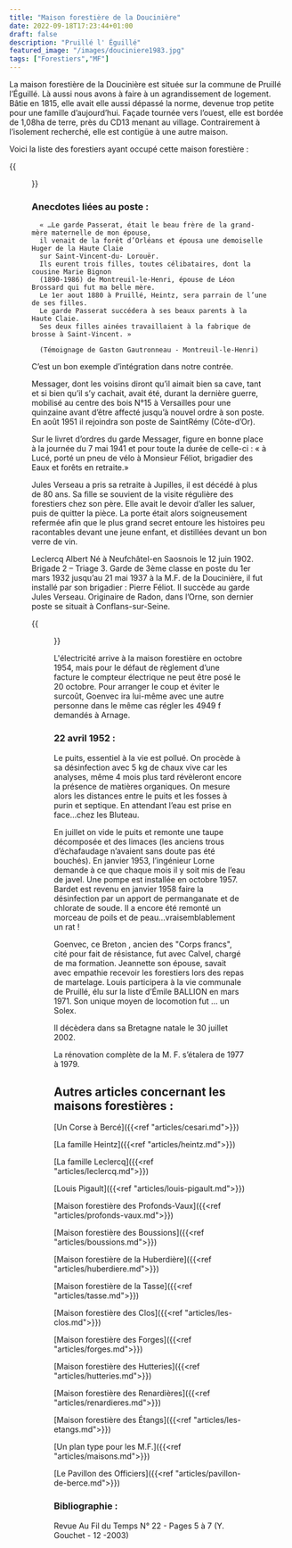 ```yaml
---
title: "Maison forestière de la Doucinière"
date: 2022-09-18T17:23:44+01:00
draft: false
description: "Pruillé l' Éguillé"
featured_image: "/images/douciniere1983.jpg"
tags: ["Forestiers","MF"]
---
```


La maison forestière de la Doucinière est située sur la commune de Pruillé l’Éguillé.
Là aussi nous avons à faire à un agrandissement de logement.
Bâtie en 1815, elle avait elle aussi dépassé la norme, 
devenue trop petite pour une famille d’aujourd’hui.
Façade tournée vers l’ouest, elle est bordée de 1,08ha de terre,
près du CD13 menant au village. Contrairement à l’isolement recherché, 
elle est contigüe à une autre maison. 

Voici la liste des forestiers ayant occupé cette maison forestière : 

{{<figure src="/images/articles/douciniere.jpg" title="Forestiers de la Doucinière">}}

 ### Anecdotes liées au poste :
  
      « …Le garde Passerat, était le beau frère de la grand-mère maternelle de mon épouse, 
      il venait de la forêt d’Orléans et épousa une demoiselle Huger de la Haute Claie 
      sur Saint-Vincent-du- Lorouër. 
      Ils eurent trois filles, toutes célibataires, dont la cousine Marie Bignon
      (1890-1986) de Montreuil-le-Henri, épouse de Léon Brossard qui fut ma belle mère. 
      Le 1er aout 1880 à Pruillé, Heintz, sera parrain de l’une de ses filles.
      Le garde Passerat succédera à ses beaux parents à la Haute Claie. 
      Ses deux filles ainées travaillaient à la fabrique de brosse à Saint-Vincent. »
 
      (Témoignage de Gaston Gautronneau - Montreuil-le-Henri) 
 
C’est un bon exemple d’intégration dans notre contrée.
  

Messager, dont les voisins diront qu’il aimait bien sa cave, tant et si bien qu’il s’y cachait, 
  avait été, durant la dernière guerre, mobilisé au centre des bois N°15 à Versailles pour une 
  quinzaine avant d’être affecté jusqu’à nouvel ordre à son poste.
 En août 1951 il rejoindra son poste de SaintRémy (Côte-d’Or). 
 
Sur le livret d’ordres du garde Messager, figure en bonne place à la journée 
  du 7 mai 1941 et pour toute la durée de celle-ci :
  « à Lucé, porté un pneu de vélo à Monsieur Féliot, brigadier des Eaux et forêts en retraite.» 
  
  Jules Verseau a pris sa retraite à Jupilles, il est décédé à plus de 80 ans. 
  Sa fille se souvient de la visite régulière des forestiers chez son père. 
  Elle avait le devoir d’aller les saluer, puis de quitter la pièce. 
  La porte était alors soigneusement refermée afin que le plus grand secret 
  entoure les histoires peu racontables devant une jeune enfant, et distillées 
  devant un bon verre de vin. 
 
Leclercq Albert Né à Neufchâtel-en Saosnois le 12 juin 1902. Brigade 2 – Triage 3. 
 Garde de 3ème classe en poste du 1er mars 1932 jusqu’au 21 mai 1937 à la M.F. de la Doucinière,
 il fut installé par son brigadier : Pierre Féliot. Il succède au garde Jules Verseau. 
 Originaire de Radon, dans l’Orne, son dernier poste se situait à Conflans-sur-Seine. 
 
 {{<figure src="/images/articles/albertleclercq1960.jpg" title="Albert Leclercq en 1960">}}
  
  
L'électricité arrive à la maison forestière en octobre 1954,
  mais pour le défaut de règlement d’une facture le compteur électrique ne peut être posé le 20 octobre. 
  Pour arranger le coup et éviter le surcoût, Goenvec ira lui-même avec une autre personne dans le même
  cas régler les 4949 f demandés à Arnage.
  
### 22 avril 1952 : 
 
 Le puits, essentiel à la vie est pollué.
  On procède à sa désinfection avec 5 kg de chaux vive car les analyses,
  même 4 mois plus tard révèleront encore la présence de matières organiques. 
  On mesure alors les distances entre le puits et les fosses à purin et septique. 
  En attendant l’eau est prise en face...chez les Bluteau.
  
  En juillet on vide le puits et remonte une taupe décomposée et des limaces
  (les anciens trous d’échafaudage n’avaient sans doute pas été bouchés).
  En janvier 1953, l’ingénieur Lorne demande à ce que chaque mois il y soit mis de l’eau de javel.
  Une pompe est installée en octobre 1957. Bardet est revenu en janvier 1958 
  faire la désinfection par un apport de permanganate et de chlorate de soude. 
  Il a encore été remonté un morceau de poils et de peau...vraisemblablement un rat ! 
  
Goenvec, ce Breton , ancien des "Corps francs", cité pour fait de résistance, fut avec Calvel, chargé de ma formation.
Jeannette son épouse, savait avec empathie recevoir les forestiers lors des repas de martelage. 
Louis participera à la vie communale de Pruillé, élu sur la liste d’Émile BALLION en mars 1971.
Son unique moyen de locomotion fut … un Solex. 

Il décèdera dans sa Bretagne natale le 30 juillet 2002.
  
La rénovation complète de la M. F. s’étalera de 1977 à 1979.

## Autres articles concernant les maisons forestières : ## 

[Un Corse à Bercé]({{<ref "articles/cesari.md">}})
    
[La famille Heintz]({{<ref "articles/heintz.md">}})

[La famille Leclercq]({{<ref "articles/leclercq.md">}})

[Louis Pigault]({{<ref "articles/louis-pigault.md">}})

[Maison forestière des Profonds-Vaux]({{<ref "articles/profonds-vaux.md">}})

[Maison forestière des Boussions]({{<ref "articles/boussions.md">}})

[Maison forestière de la Huberdière]({{<ref "articles/huberdiere.md">}})

[Maison forestière de la Tasse]({{<ref "articles/tasse.md">}})

[Maison forestière des Clos]({{<ref "articles/les-clos.md">}})

[Maison forestière des Forges]({{<ref "articles/forges.md">}})

[Maison forestière des Hutteries]({{<ref "articles/hutteries.md">}})

[Maison forestière des Renardières]({{<ref "articles/renardieres.md">}})

[Maison forestière des Étangs]({{<ref "articles/les-etangs.md">}})

[Un plan type pour les M.F.]({{<ref "articles/maisons.md">}})

[Le Pavillon des Officiers]({{<ref "articles/pavillon-de-berce.md">}})

### Bibliographie : 

Revue Au Fil du Temps N° 22 - Pages 5 à  7 (Y. Gouchet - 12 -2003)
